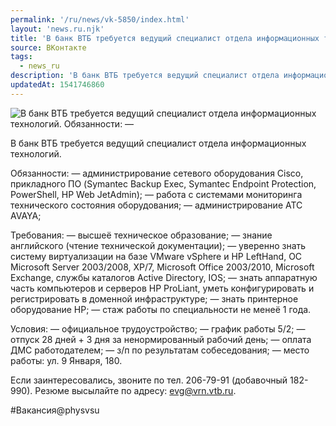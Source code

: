 ```yaml
---
permalink: '/ru/news/vk-5850/index.html'
layout: 'news.ru.njk'
title: 'В банк ВТБ требуется ведущий специалист отдела информационных технологий'
source: ВКонтакте
tags:
  - news_ru
description: 'В банк ВТБ требуется ведущий специалист отдела информационных технологий'
updatedAt: 1541746860
---
```

![В банк ВТБ требуется ведущий специалист отдела информационных технологий. Обязанности:  —](https://sun9-11.userapi.com/impf/56BcTOYCRO3AKKYw8SElpBkGgXEQ2f2M__Ut6g/goFE8VsoVC0.jpg?size=900x600&quality=96&proxy=1&sign=808a75494fd9b1a538b2f0e942d15449&c_uniq_tag=ix4MgHXQVDtZ5NfzMvp91pRbqBfM_Q7vIs8FsvRjl74&type=album)

В банк ВТБ требуется ведущий специалист отдела информационных технологий.

Обязанности:
— администрирование сетевого оборудования Cisco, прикладного ПО (Symantec Backup Exeс, Symantec Endpoint Protection, PowerShell, HP Web JetAdmin);
— работа с системами мониторинга технического состояния оборудования;
— администрирование АТС AVAYA;

Требования:
— высшеё техническое образование;
— знание английского (чтение технической документации);
— уверенно знать систему виртуализации на базе VMware vSphere и HP LeftHand, ОС Microsoft Server 2003/2008, XP/7, Microsoft Office 2003/2010, Microsoft Exchange, службы каталогов Active Directory, IOS;
— знать аппаратную часть компьютеров и серверов HP ProLiant, уметь конфигурировать и регистрировать в доменной инфраструктуре;
— знать принтерное оборудование НР;
— стаж работы по специальности не менеё 1 года.

Условия:
— официальное трудоустройство;
— график работы 5/2;
— отпуск 28 дней + 3 дня за ненормированный рабочий день;
— оплата ДМС работодателем;
— з/п по результатам собеседования;
— место работы: ул. 9 Января, 180.

Если заинтересовались, звоните по тел. 206-79-91 (добавочный 182-990). Резюме высылайте по адресу: evg@vrn.vtb.ru.

#Вакансия@physvsu
